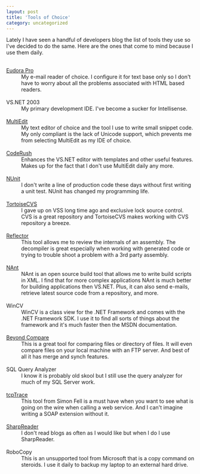 ```yaml
---
layout: post
title: 'Tools of Choice'
category: uncategorized
---
```


Lately I have seen a handful of developers blog the list of tools they use so I've decided to do the same.  Here are the ones that come to mind because I use them daily.

<dl>
<br />
<dt><a href="http://www.eudora.com/">Eudora Pro</a></dt>
<dd>My e-mail reader of choice.  I configure it for text base only so I don't have to worry about all the problems associated with HTML based readers.</dd>

<br />
<dt>VS.NET 2003</dt>
<dd>My primary development IDE.  I've become a sucker for Intellisense.</dd>

<br />
<dt><a href="http://www.multiedit.com/">MultiEdit</a></dt>
<dd>My text editor of choice and the tool I use to write small snippet code.  My only compliant is the lack of Unicode support, which prevents me from selecting MultiEdit as my IDE of choice.</dd>

<br />
<dt><a href="http://www.devexpress.com/?section=/Products/NET/CodeRush">CodeRush</a></dt>
<dd>Enhances the VS.NET editor with templates and other useful features.  Makes up for the fact that I don't use MultiEdit daily any more.</dd>

<br />
<dt><a href="http://www.nunit.org/">NUnit</a></dt>
<dd>I don't write a line of production code these days without first writing a unit test.  NUnit has changed my programming life.</dd>

<br />
<dt><a href="http://www.tortoisecvs.org/">TortoiseCVS</a></dt>
<dd>I gave up on VSS long time ago and exclusive lock source control.  CVS is a great repository and TortoiseCVS makes working with CVS repository a breeze.</dd>

<br />
<dt><a href="http://www.aisto.com/roeder/dotnet/">Reflector</a></dt>
<dd>This tool allows me to review the internals of an assembly.  The decompiler is great especially when working with generated code or trying to trouble shoot a problem with a 3rd party assembly.</dd>

<br />
<dt><a href="http://nant.sourceforge.net">NAnt</a></dt>
<dd>NAnt is an open source build tool that allows me to write build scripts in XML.  I find that for more complex applications NAnt is much better for building applications then VS.NET.  Plus, it can also send e-mails, retrieve latest source code from a repository, and more.</dd>

<br />
<dt>WinCV</dt>
<dd>WinCV is a class view for the .NET Framework and comes with the .NET Framework SDK.  I use it to find all sorts of things about the framework and it's much faster then the MSDN documentation.</dd>

<br />
<dt><a href="http://www.scootersoftware.com/">Beyond Compare</a></dt>
<dd>This is a great tool for comparing files or directory of files.  It will even compare files on your local machine with an FTP server.  And best of all it has merge and synch features.</dd>

<br />
<dt>SQL Query Analyzer</dt>
<dd>I know it is probably old skool but I still use the query analyzer for much of my SQL Server work.</dd>

<br />
<dt><a href="http://www.pocketsoap.com/tcptrace/">tcpTrace</a></dt>
<dd>This tool from Simon Fell is a must have when you want to see what is going on the wire when calling a web service.  And I can't imagine writing a SOAP extension without it.</dd>

<br />
<dt><a href="http://www.sharpreader.net/">SharpReader</a></dt>
<dd>I don't read blogs as often as I would like but when I do I use SharpReader.</dd>

<br />
<dt>RoboCopy</dt>
<dd>This is an unsupported tool from Microsoft that is a copy command on steroids.  I use it daily to backup my laptop to an external hard drive.</dd>

</dl>

